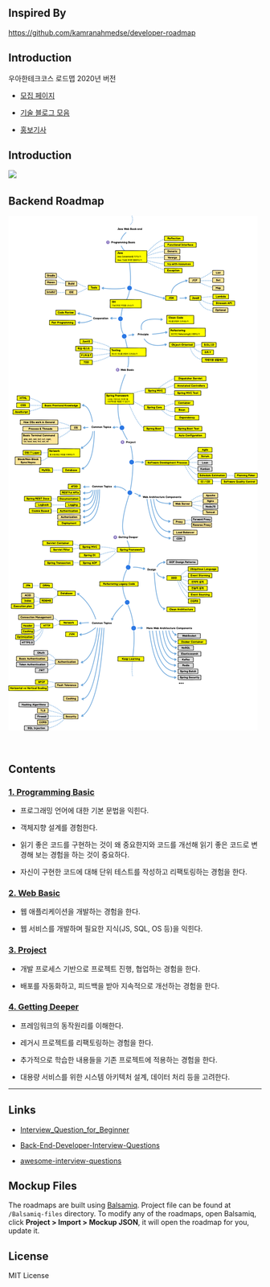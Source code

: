 ## Inspired By
https://github.com/kamranahmedse/developer-roadmap

## Introduction
우아한테크코스 로드맵 2020년 버전<br>

- [모집 페이지](https://woowacourse.github.io/)

- [기술 블로그 모음](https://woowabros.github.io/category/techcourse/)

- [홍보기사](https://ppss.kr/archives/201479)

## Introduction
![](./Images/intro_roadmap_v1.0.png)

## Backend Roadmap
![](./Images/backend_roadmap_v1.1.1.png)

<br>


## Contents

### [1. Programming Basic](./docs/1_programming_basic/README.md)

- 프로그래밍 언어에 대한 기본 문법을 익힌다.

- 객체지향 설계를 경험한다.

- 읽기 좋은 코드를 구현하는 것이 왜 중요한지와 코드를 개선해 읽기 좋은 코드로 변경해 보는 경험을 하는 것이 중요하다.

- 자신이 구현한 코드에 대해 단위 테스트를 작성하고 리팩토링하는 경험을 한다.

### [2. Web Basic](./docs/2_web_basic/README.md)

- 웹 애플리케이션을 개발하는 경험을 한다.

- 웹 서비스를 개발하며 필요한 지식(JS, SQL, OS 등)을 익힌다.


### [3. Project](./docs/3_project/README.md)

- 개발 프로세스 기반으로 프로젝트 진행, 협업하는 경험을 한다.

- 배포를 자동화하고, 피드백을 받아 지속적으로 개선하는 경험을 한다.


### [4. Getting Deeper](./docs/4_getting_deeper/README.md)

- 프레임워크의 동작원리를 이해한다.

- 레거시 프로젝트를 리팩토링하는 경험을 한다.

- 추가적으로 학습한 내용들을 기존 프로젝트에 적용하는 경험을 한다.

- 대용량 서비스를 위한 시스템 아키텍처 설계, 데이터 처리 등을 고려한다.


---


## Links

- [Interview_Question_for_Beginner](https://github.com/JaeYeopHan/Interview_Question_for_Beginner)

- [Back-End-Developer-Interview-Questions](https://github.com/arialdomartini/Back-End-Developer-Interview-Questions)

- [awesome-interview-questions](https://github.com/MaximAbramchuck/awesome-interview-questions)


## Mockup Files
The roadmaps are built using [Balsamiq](https://balsamiq.com/products/mockups/). Project file can be found at `/Balsamiq-files` directory. To modify any of the roadmaps, open Balsamiq, click **Project > Import > Mockup JSON**, it will open the roadmap for you, update it.

## License
MIT License

